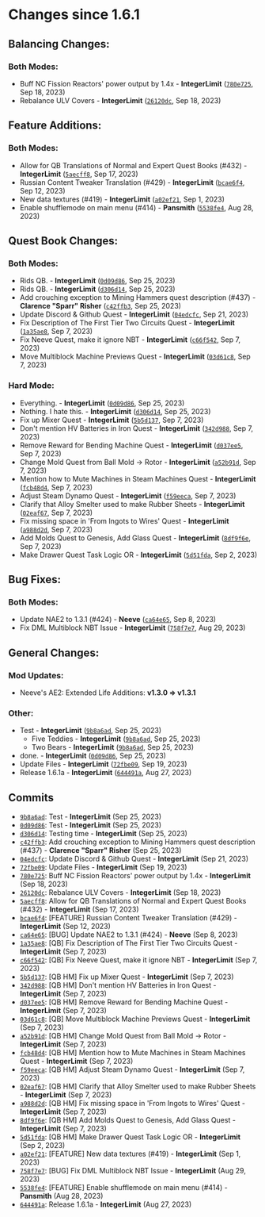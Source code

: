 # Changes since 1.6.1
## Balancing Changes:
### Both Modes:
* Buff NC Fission Reactors' power output by 1.4x - **IntegerLimit** ([`780e725`](https://github.com/Nomi-CEu/Nomi-CEu/commit/780e725e8c08bcbf8950bf25b3b547e450ae099a), Sep 18, 2023)
* Rebalance ULV Covers - **IntegerLimit** ([`26120dc`](https://github.com/Nomi-CEu/Nomi-CEu/commit/26120dc6d310041eaa22dbd3262ad5a1589677f2), Sep 18, 2023)

## Feature Additions:
### Both Modes:
* Allow for QB Translations of Normal and Expert Quest Books (#432) - **IntegerLimit** ([`5aecff8`](https://github.com/Nomi-CEu/Nomi-CEu/commit/5aecff8b4d5a3fd45ba54d75dc5ad241ec444be5), Sep 17, 2023)
* Russian Content Tweaker Translation (#429) - **IntegerLimit** ([`bcae6f4`](https://github.com/Nomi-CEu/Nomi-CEu/commit/bcae6f4eebf5616766edcc3e735df7cbf6276440), Sep 12, 2023)
* New data textures (#419) - **IntegerLimit** ([`a02ef21`](https://github.com/Nomi-CEu/Nomi-CEu/commit/a02ef21fbae24df59e5fa9a5ef4640752baf835f), Sep 1, 2023)
* Enable shufflemode on main menu (#414) - **Pansmith** ([`5538fe4`](https://github.com/Nomi-CEu/Nomi-CEu/commit/5538fe4524dcb0b64a333b756bfeeec34e12661c), Aug 28, 2023)

## Quest Book Changes:
### Both Modes:
* Rids QB. - **IntegerLimit** ([`0d09d86`](https://github.com/Nomi-CEu/Nomi-CEu/commit/0d09d8688475eb0772a97a88abbbe3727ef45c84), Sep 25, 2023)
* Rids QB. - **IntegerLimit** ([`d306d14`](https://github.com/Nomi-CEu/Nomi-CEu/commit/d306d14353fa15d804c28f8c1aacbe1e58f0087b), Sep 25, 2023)
* Add crouching exception to Mining Hammers quest description (#437) - **Clarence "Sparr" Risher** ([`c42ffb3`](https://github.com/Nomi-CEu/Nomi-CEu/commit/c42ffb3fea024579e4f5a48ce351435ad498fe56), Sep 25, 2023)
* Update Discord & Github Quest - **IntegerLimit** ([`04edcfc`](https://github.com/Nomi-CEu/Nomi-CEu/commit/04edcfccae1bafef1d11d51f83bc1f56a90476d5), Sep 21, 2023)
* Fix Description of The First Tier Two Circuits Quest - **IntegerLimit** ([`1a35ae8`](https://github.com/Nomi-CEu/Nomi-CEu/commit/1a35ae82d9830c5444c5634d93268e3b857f07bd), Sep 7, 2023)
* Fix Neeve Quest, make it ignore NBT - **IntegerLimit** ([`c66f542`](https://github.com/Nomi-CEu/Nomi-CEu/commit/c66f5428818e02051b77d84fa01792bf2a6d9dcf), Sep 7, 2023)
* Move Multiblock Machine Previews Quest - **IntegerLimit** ([`03d61c8`](https://github.com/Nomi-CEu/Nomi-CEu/commit/03d61c8d5fbaa0439fc823b5aef3a4859b17a444), Sep 7, 2023)

### Hard Mode:
* Everything. - **IntegerLimit** ([`0d09d86`](https://github.com/Nomi-CEu/Nomi-CEu/commit/0d09d8688475eb0772a97a88abbbe3727ef45c84), Sep 25, 2023)
* Nothing. I hate this. - **IntegerLimit** ([`d306d14`](https://github.com/Nomi-CEu/Nomi-CEu/commit/d306d14353fa15d804c28f8c1aacbe1e58f0087b), Sep 25, 2023)
* Fix up Mixer Quest - **IntegerLimit** ([`5b5d137`](https://github.com/Nomi-CEu/Nomi-CEu/commit/5b5d13710abe0f96c41ba4a3505969c0a98e23bc), Sep 7, 2023)
* Don't mention HV Batteries in Iron Quest - **IntegerLimit** ([`342d988`](https://github.com/Nomi-CEu/Nomi-CEu/commit/342d988e322a45e0d141227c9aa34ec8e53663e7), Sep 7, 2023)
* Remove Reward for Bending Machine Quest - **IntegerLimit** ([`d037ee5`](https://github.com/Nomi-CEu/Nomi-CEu/commit/d037ee5f466cec066fac1d14a762a377426a032d), Sep 7, 2023)
* Change Mold Quest from Ball Mold -> Rotor - **IntegerLimit** ([`a52b91d`](https://github.com/Nomi-CEu/Nomi-CEu/commit/a52b91d97ac6849fe74623e3cc08362eb3ad99fa), Sep 7, 2023)
* Mention how to Mute Machines in Steam Machines Quest - **IntegerLimit** ([`fcb48d4`](https://github.com/Nomi-CEu/Nomi-CEu/commit/fcb48d4bc9f27058c6a2dcca7bf813f3d7f6a6d9), Sep 7, 2023)
* Adjust Steam Dynamo Quest - **IntegerLimit** ([`f59eeca`](https://github.com/Nomi-CEu/Nomi-CEu/commit/f59eecad41745f65348da88a3f4c057300459782), Sep 7, 2023)
* Clarify that Alloy Smelter used to make Rubber Sheets - **IntegerLimit** ([`02eaf67`](https://github.com/Nomi-CEu/Nomi-CEu/commit/02eaf67bd168eb11a7a71f4d346eb591841d0af3), Sep 7, 2023)
* Fix missing space in 'From Ingots to Wires' Quest - **IntegerLimit** ([`a988d2d`](https://github.com/Nomi-CEu/Nomi-CEu/commit/a988d2df30e4d01b973870cc85350962a9125f5c), Sep 7, 2023)
* Add Molds Quest to Genesis, Add Glass Quest - **IntegerLimit** ([`8df9f6e`](https://github.com/Nomi-CEu/Nomi-CEu/commit/8df9f6e3180323946cc6553cd0fb5e1e96f0ac03), Sep 7, 2023)
* Make Drawer Quest Task Logic OR - **IntegerLimit** ([`5d51fda`](https://github.com/Nomi-CEu/Nomi-CEu/commit/5d51fda1c6740edc5021657f90f6ecd1de954d29), Sep 2, 2023)

## Bug Fixes:
### Both Modes:
* Update NAE2 to 1.3.1 (#424) - **Neeve** ([`ca64e65`](https://github.com/Nomi-CEu/Nomi-CEu/commit/ca64e658083d5ff41f15ce37fe817842018031d3), Sep 8, 2023)
* Fix DML Multiblock NBT Issue - **IntegerLimit** ([`758f7e7`](https://github.com/Nomi-CEu/Nomi-CEu/commit/758f7e704ca8b13031f7ca859e6bc9c0f0a9e786), Aug 29, 2023)

## General Changes:
### Mod Updates:
* Neeve&#39;s AE2: Extended Life Additions: **v1.3.0 => v1.3.1**

### Other:
* Test - **IntegerLimit** ([`9b8a6ad`](https://github.com/Nomi-CEu/Nomi-CEu/commit/9b8a6ad5975bb28721543c84ff997c4535bdb6d4), Sep 25, 2023)
  * Five Teddies - **IntegerLimit** ([`9b8a6ad`](https://github.com/Nomi-CEu/Nomi-CEu/commit/9b8a6ad5975bb28721543c84ff997c4535bdb6d4), Sep 25, 2023)
  * Two Bears - **IntegerLimit** ([`9b8a6ad`](https://github.com/Nomi-CEu/Nomi-CEu/commit/9b8a6ad5975bb28721543c84ff997c4535bdb6d4), Sep 25, 2023)
* done. - **IntegerLimit** ([`0d09d86`](https://github.com/Nomi-CEu/Nomi-CEu/commit/0d09d8688475eb0772a97a88abbbe3727ef45c84), Sep 25, 2023)
* Update Files - **IntegerLimit** ([`72fbe09`](https://github.com/Nomi-CEu/Nomi-CEu/commit/72fbe09e0c18d139bcf0d9bfe2ecbf5dcce49f6f), Sep 19, 2023)
* Release 1.6.1a - **IntegerLimit** ([`644491a`](https://github.com/Nomi-CEu/Nomi-CEu/commit/644491a9f53c0ee300dbaf345f23e5b3f08b3c8a), Aug 27, 2023)


## Commits
* [`9b8a6ad`](https://github.com/Nomi-CEu/Nomi-CEu/commit/9b8a6ad5975bb28721543c84ff997c4535bdb6d4): Test - **IntegerLimit** (Sep 25, 2023)
* [`0d09d86`](https://github.com/Nomi-CEu/Nomi-CEu/commit/0d09d8688475eb0772a97a88abbbe3727ef45c84): Test - **IntegerLimit** (Sep 25, 2023)
* [`d306d14`](https://github.com/Nomi-CEu/Nomi-CEu/commit/d306d14353fa15d804c28f8c1aacbe1e58f0087b): Testing time - **IntegerLimit** (Sep 25, 2023)
* [`c42ffb3`](https://github.com/Nomi-CEu/Nomi-CEu/commit/c42ffb3fea024579e4f5a48ce351435ad498fe56): Add crouching exception to Mining Hammers quest description (#437) - **Clarence "Sparr" Risher** (Sep 25, 2023)
* [`04edcfc`](https://github.com/Nomi-CEu/Nomi-CEu/commit/04edcfccae1bafef1d11d51f83bc1f56a90476d5): Update Discord & Github Quest - **IntegerLimit** (Sep 21, 2023)
* [`72fbe09`](https://github.com/Nomi-CEu/Nomi-CEu/commit/72fbe09e0c18d139bcf0d9bfe2ecbf5dcce49f6f): Update Files - **IntegerLimit** (Sep 19, 2023)
* [`780e725`](https://github.com/Nomi-CEu/Nomi-CEu/commit/780e725e8c08bcbf8950bf25b3b547e450ae099a): Buff NC Fission Reactors' power output by 1.4x - **IntegerLimit** (Sep 18, 2023)
* [`26120dc`](https://github.com/Nomi-CEu/Nomi-CEu/commit/26120dc6d310041eaa22dbd3262ad5a1589677f2): Rebalance ULV Covers - **IntegerLimit** (Sep 18, 2023)
* [`5aecff8`](https://github.com/Nomi-CEu/Nomi-CEu/commit/5aecff8b4d5a3fd45ba54d75dc5ad241ec444be5): Allow for QB Translations of Normal and Expert Quest Books (#432) - **IntegerLimit** (Sep 17, 2023)
* [`bcae6f4`](https://github.com/Nomi-CEu/Nomi-CEu/commit/bcae6f4eebf5616766edcc3e735df7cbf6276440): [FEATURE] Russian Content Tweaker Translation (#429) - **IntegerLimit** (Sep 12, 2023)
* [`ca64e65`](https://github.com/Nomi-CEu/Nomi-CEu/commit/ca64e658083d5ff41f15ce37fe817842018031d3): [BUG] Update NAE2 to 1.3.1 (#424) - **Neeve** (Sep 8, 2023)
* [`1a35ae8`](https://github.com/Nomi-CEu/Nomi-CEu/commit/1a35ae82d9830c5444c5634d93268e3b857f07bd): [QB] Fix Description of The First Tier Two Circuits Quest - **IntegerLimit** (Sep 7, 2023)
* [`c66f542`](https://github.com/Nomi-CEu/Nomi-CEu/commit/c66f5428818e02051b77d84fa01792bf2a6d9dcf): [QB] Fix Neeve Quest, make it ignore NBT - **IntegerLimit** (Sep 7, 2023)
* [`5b5d137`](https://github.com/Nomi-CEu/Nomi-CEu/commit/5b5d13710abe0f96c41ba4a3505969c0a98e23bc): [QB HM] Fix up Mixer Quest - **IntegerLimit** (Sep 7, 2023)
* [`342d988`](https://github.com/Nomi-CEu/Nomi-CEu/commit/342d988e322a45e0d141227c9aa34ec8e53663e7): [QB HM] Don't mention HV Batteries in Iron Quest - **IntegerLimit** (Sep 7, 2023)
* [`d037ee5`](https://github.com/Nomi-CEu/Nomi-CEu/commit/d037ee5f466cec066fac1d14a762a377426a032d): [QB HM] Remove Reward for Bending Machine Quest - **IntegerLimit** (Sep 7, 2023)
* [`03d61c8`](https://github.com/Nomi-CEu/Nomi-CEu/commit/03d61c8d5fbaa0439fc823b5aef3a4859b17a444): [QB] Move Multiblock Machine Previews Quest - **IntegerLimit** (Sep 7, 2023)
* [`a52b91d`](https://github.com/Nomi-CEu/Nomi-CEu/commit/a52b91d97ac6849fe74623e3cc08362eb3ad99fa): [QB HM] Change Mold Quest from Ball Mold -> Rotor - **IntegerLimit** (Sep 7, 2023)
* [`fcb48d4`](https://github.com/Nomi-CEu/Nomi-CEu/commit/fcb48d4bc9f27058c6a2dcca7bf813f3d7f6a6d9): [QB HM] Mention how to Mute Machines in Steam Machines Quest - **IntegerLimit** (Sep 7, 2023)
* [`f59eeca`](https://github.com/Nomi-CEu/Nomi-CEu/commit/f59eecad41745f65348da88a3f4c057300459782): [QB HM] Adjust Steam Dynamo Quest - **IntegerLimit** (Sep 7, 2023)
* [`02eaf67`](https://github.com/Nomi-CEu/Nomi-CEu/commit/02eaf67bd168eb11a7a71f4d346eb591841d0af3): [QB HM] Clarify that Alloy Smelter used to make Rubber Sheets - **IntegerLimit** (Sep 7, 2023)
* [`a988d2d`](https://github.com/Nomi-CEu/Nomi-CEu/commit/a988d2df30e4d01b973870cc85350962a9125f5c): [QB HM] Fix missing space in 'From Ingots to Wires' Quest - **IntegerLimit** (Sep 7, 2023)
* [`8df9f6e`](https://github.com/Nomi-CEu/Nomi-CEu/commit/8df9f6e3180323946cc6553cd0fb5e1e96f0ac03): [QB HM] Add Molds Quest to Genesis, Add Glass Quest - **IntegerLimit** (Sep 7, 2023)
* [`5d51fda`](https://github.com/Nomi-CEu/Nomi-CEu/commit/5d51fda1c6740edc5021657f90f6ecd1de954d29): [QB HM] Make Drawer Quest Task Logic OR - **IntegerLimit** (Sep 2, 2023)
* [`a02ef21`](https://github.com/Nomi-CEu/Nomi-CEu/commit/a02ef21fbae24df59e5fa9a5ef4640752baf835f): [FEATURE] New data textures (#419) - **IntegerLimit** (Sep 1, 2023)
* [`758f7e7`](https://github.com/Nomi-CEu/Nomi-CEu/commit/758f7e704ca8b13031f7ca859e6bc9c0f0a9e786): [BUG] Fix DML Multiblock NBT Issue - **IntegerLimit** (Aug 29, 2023)
* [`5538fe4`](https://github.com/Nomi-CEu/Nomi-CEu/commit/5538fe4524dcb0b64a333b756bfeeec34e12661c): [FEATURE] Enable shufflemode on main menu (#414) - **Pansmith** (Aug 28, 2023)
* [`644491a`](https://github.com/Nomi-CEu/Nomi-CEu/commit/644491a9f53c0ee300dbaf345f23e5b3f08b3c8a): Release 1.6.1a - **IntegerLimit** (Aug 27, 2023)